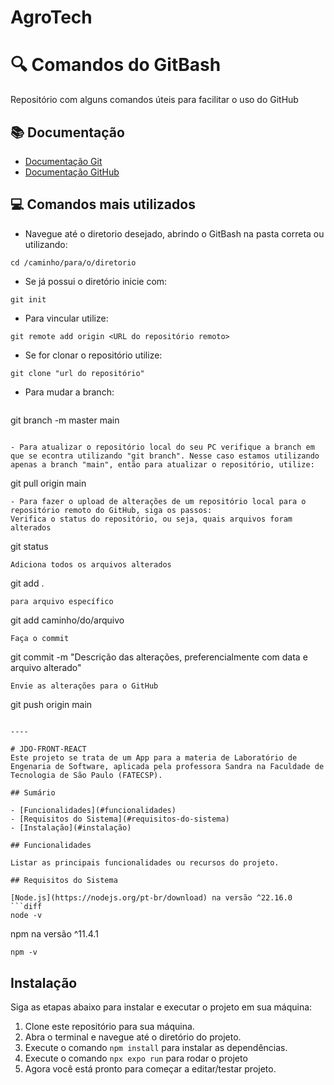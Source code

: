 # AgroTech


# 🔍 Comandos do GitBash
Repositório com alguns comandos úteis para facilitar o uso do GitHub

## 📚 Documentação
- [Documentação Git](https://git-scm.com/doc)
- [Documentação GitHub](https://docs.github.com/pt)

## 💻 Comandos mais utilizados

- Navegue até o diretorio desejado, abrindo o GitBash na pasta correta ou utilizando:
```
cd /caminho/para/o/diretorio
```

- Se já possui o diretório inicie com:
```
git init
```
- Para vincular utilize:
```
git remote add origin <URL do repositório remoto>
```

- Se for clonar o repositório utilize:
```
git clone "url do repositório"
```

- Para mudar a branch:
  ```
git branch -m master main
  ```

- Para atualizar o repositório local do seu PC verifique a branch em que se econtra utilizando "git branch". Nesse caso estamos utilizando apenas a branch "main", então para atualizar o repositório, utilize:
```
git pull origin main
```
- Para fazer o upload de alterações de um repositório local para o repositório remoto do GitHub, siga os passos:
Verifica o status do repositório, ou seja, quais arquivos foram alterados
```
git status
```
Adiciona todos os arquivos alterados
```
git add .
```
para arquivo específico
```
git add caminho/do/arquivo
```
Faça o commit
```
git commit -m "Descrição das alterações, preferencialmente com data e arquivo alterado"
```
Envie as alterações para o GitHub
```
git push origin main
```

----

# JDO-FRONT-REACT
Este projeto se trata de um App para a materia de Laboratório de Engenaria de Software, aplicada pela professora Sandra na Faculdade de Tecnologia de São Paulo (FATECSP).

## Sumário

- [Funcionalidades](#funcionalidades)
- [Requisitos do Sistema](#requisitos-do-sistema)
- [Instalação](#instalação)

## Funcionalidades

Listar as principais funcionalidades ou recursos do projeto.

## Requisitos do Sistema

[Node.js](https://nodejs.org/pt-br/download) na versão ^22.16.0
```diff
node -v
```
npm na versão ^11.4.1
```diff
npm -v
```

## Instalação

Siga as etapas abaixo para instalar e executar o projeto em sua máquina:

1. Clone este repositório para sua máquina.
2. Abra o terminal e navegue até o diretório do projeto.
3. Execute o comando `npm install` para instalar as dependências.
4. Execute o comando `npx expo run` para rodar o projeto
5. Agora você está pronto para começar a editar/testar projeto.
